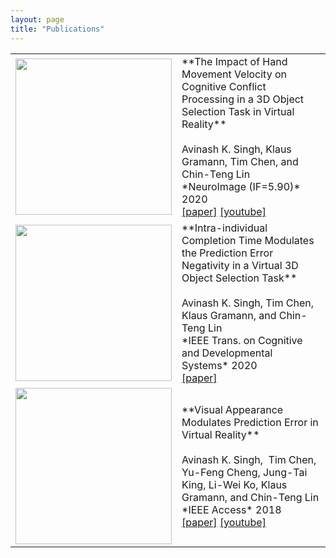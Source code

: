 ```yaml
---
layout: page
title: "Publications"
---
```


<table>
<colgroup>
<col width="30%" />
<col width="70%" />
</colgroup>
<tbody>
<tr>
<td><img src="/assets/img/2020_neuroimage.jpg" width="250"></td><td markdown="span">**The Impact of Hand Movement Velocity on Cognitive Conflict Processing in a 3D Object Selection Task in Virtual Reality**<br><br>Avinash K. Singh, Klaus Gramann, Tim Chen, and Chin-Teng Lin<br>*NeuroImage (IF=5.90)* 2020<br><a href="/assets/publications/2020_Neuroimage.pdf" target="_blank">[paper]</a>  <a href="https://youtu.be/PffvKv9H6ac" target="_blank">[youtube]</a></td>
</tr>
<tr>
<td><img src="/assets/img/2020_TCDS.jpg" width="250"></td><td markdown="span">**Intra-individual Completion Time Modulates the Prediction Error Negativity in a Virtual 3D Object Selection Task**<br><br>Avinash K. Singh, Tim Chen, Klaus Gramann, and Chin-Teng Lin<br>*IEEE Trans. on Cognitive and Developmental Systems* 2020<br><a href="/assets/publications/2020_TCDS_conflict.pdf" target="_blank">[paper]</a>   </td>
</tr>
<tr>
<td><img src="/assets/img/2018_Access.jpg" width="250"></td><td markdown="span">**Visual Appearance Modulates Prediction Error in Virtual Reality**<br><br>Avinash K. Singh,  Tim Chen, Yu-Feng Cheng, Jung-Tai King, Li-Wei Ko, Klaus Gramann, and Chin-Teng Lin<br>*IEEE Access* 2018<br><a href="/assets/publications/2018_ACCESS_PredictionError.pdf" target="_blank">[paper]</a>  <a href="https://youtu.be/E7w3Z4u1oB0" target="_blank">[youtube]</a></td>
</tr>
</tbody>
</table>
